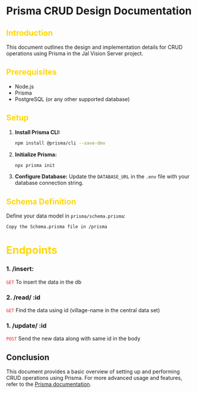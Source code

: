 # Prisma CRUD Design Documentation
 
## <span  style="color: gold;">  Introduction   </span>
This document outlines the design and implementation details for CRUD operations using Prisma in the Jal Vision Server project.

 
## <span  style="color: gold;"> Prerequisites </span>

- Node.js
- Prisma
- PostgreSQL (or any other supported database)

 
## <span  style="color: gold;"> Setup </span>

1. **Install Prisma CLI:**

   ```bash
   npm install @prisma/cli --save-dev
   ```

2. **Initialize Prisma:**

   ```bash
   npx prisma init
   ```

3. **Configure Database:**
   Update the `DATABASE_URL` in the `.env` file with your database connection string.
 
## <span  style="color: gold;"> Schema Definition </span>
Define your data model in `prisma/schema.prisma`:

```prisma
Copy the Schema.prisma file in /prisma
```

 
# <span  style="color: gold;"> Endpoints </span>
### 1. /insert: 
<span style="color: #E3242B;">`GET`</span> To insert the data in the db

### 2. /read/ :id  
<span style="color: #E3242B;">`GET`</span> Find the data using id (village-name in the central data set)

### 1. /update/ :id   
<span style="color: #E3242B;">`POST`</span> Send the new data along with same id in the body

## Conclusion

This document provides a basic overview of setting up and performing CRUD operations using Prisma. For more advanced usage and features, refer to the [Prisma documentation](https://www.prisma.io/docs/).
